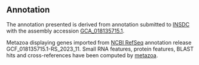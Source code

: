 **Annotation**
----------

The annotation presented is derived from annotation submitted to
[INSDC](http://www.insdc.org) with the assembly accession [GCA\_018135715.1](http://www.ebi.ac.uk/ena/data/view/GCA_018135715.1).

Metazoa displaying genes imported from [NCBI RefSeq](https://www.ncbi.nlm.nih.gov/genome/annotation_euk/Danaus_plexippus/GCF_018135715.1-RS_2023_11.html) annotation release GCF_018135715.1-RS_2023_11.
Small RNA features, protein features, BLAST hits and cross-references have been
computed by [metazoa](https://metazoa.ensembl.org/info/genome/annotation/index.html).
